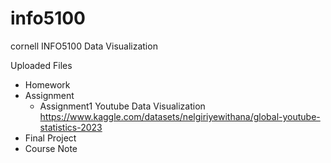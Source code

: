 # info5100
cornell INFO5100 Data Visualization

Uploaded Files 
- Homework
- Assignment
    - Assignment1
        Youtube Data Visualization
            https://www.kaggle.com/datasets/nelgiriyewithana/global-youtube-statistics-2023
- Final Project
- Course Note
